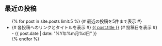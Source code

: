 ## 最近の投稿
<ul>
  {% for post in site.posts limit:5 %}  {# 最近の投稿を5件まで表示 #}
    <li>
      {# 各投稿へのリンクとタイトルを表示 #}
      <a href="{{ post.url | relative_url }}">{{ post.title }}</a>
      {# 投稿日を表示 #}
      - {{ post.date | date: "%Y年%m月%d日" }}
    </li>
  {% endfor %}
</ul>